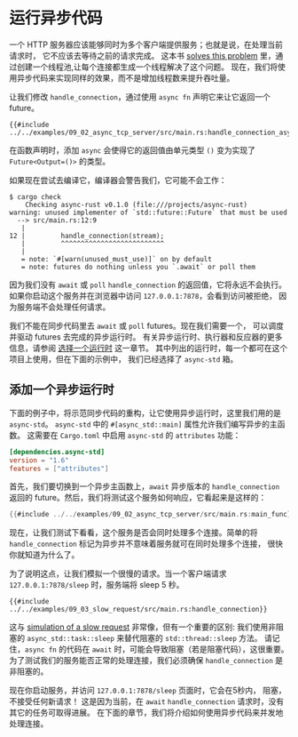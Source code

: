 # 运行异步代码
一个 HTTP 服务器应该能够同时为多个客户端提供服务；也就是说，在处理当前请求时，
它不应该去等待之前的请求完成。
这本书
[solves this problem](https://doc.rust-lang.org/book/ch20-02-multithreaded.html#turning-our-single-threaded-server-into-a-multithreaded-server)
里，通过创建一个线程池,让每个连接都生成一个线程解决了这个问题。
现在，我们将使用异步代码来实现同样的效果，而不是增加线程数来提升吞吐量。

让我们修改 `handle_connection`，通过使用 `async fn` 声明它来让它返回一个 future。
```rust,ignore
{{#include ../../examples/09_02_async_tcp_server/src/main.rs:handle_connection_async}}
```

在函数声明时，添加 `async` 会使得它的返回值由单元类型 `()`
变为实现了 `Future<Output=()>` 的类型。

如果现在尝试去编译它，编译器会警告我们，它可能不会工作：
```console
$ cargo check
    Checking async-rust v0.1.0 (file:///projects/async-rust)
warning: unused implementer of `std::future::Future` that must be used
  --> src/main.rs:12:9
   |
12 |         handle_connection(stream);
   |         ^^^^^^^^^^^^^^^^^^^^^^^^^^
   |
   = note: `#[warn(unused_must_use)]` on by default
   = note: futures do nothing unless you `.await` or poll them
```

因为我们没有 `await` 或 `poll` `handle_connection` 的返回值，它将永远不会执行。
如果你启动这个服务并在浏览器中访问 `127.0.0.1:7878`，会看到访问被拒绝，
因为服务端不会处理任何请求。

我们不能在同步代码里去 `await` 或 `poll` futures。现在我们需要一个，
可以调度并驱动 futures 去完成的异步运行时。
有关异步运行时、执行器和反应器的更多信息，请参阅
[选择一个运行时](../08_ecosystem/00_chapter.md) 这一章节。
其中列出的运行时，每一个都可在这个项目上使用，但在下面的示例中，
我们已经选择了 `async-std` 箱。

## 添加一个异步运行时
下面的例子中，将示范同步代码的重构，让它使用异步运行时，这里我们用的是 `async-std`。
`async-std` 中的 `#[async_std::main]` 属性允许我们编写异步的主函数。
这需要在 `Cargo.toml` 中启用 `async-std` 的 `attributes` 功能：
```toml
[dependencies.async-std]
version = "1.6"
features = ["attributes"]
```

首先，我们要切换到一个异步主函数上，`await` 异步版本的 `handle_connection`
返回的 future。然后，我们将测试这个服务如何响应，它看起来是这样的：
```rust
{{#include ../../examples/09_02_async_tcp_server/src/main.rs:main_func}}
```
现在，让我们测试下看看，这个服务是否会同时处理多个连接。简单的将
`handle_connection` 标记为异步并不意味着服务就可在同时处理多个连接，
很快你就知道为什么了。

为了说明这点，让我们模拟一个很慢的请求。当一个客户端请求
`127.0.0.1:7878/sleep` 时，服务端将 sleep 5 秒。

```rust,ignore
{{#include ../../examples/09_03_slow_request/src/main.rs:handle_connection}}
```
这与
[simulation of a slow request](https://doc.rust-lang.org/book/ch20-02-multithreaded.html#simulating-a-slow-request-in-the-current-server-implementation)
非常像，但有一个重要的区别:
我们使用非阻塞的 `async_std::task::sleep` 来替代阻塞的 `std::thread::sleep` 方法。
请记住，`async fn` 的代码在 `await` 时，可能会导致阻塞（若是阻塞代码），这很重要。
为了测试我们的服务能否正常的处理连接，我们必须确保 `handle_connection` 是非阻塞的。

现在你启动服务，并访问 `127.0.0.1:7878/sleep` 页面时，它会在5秒内，
阻塞，不接受任何新请求！
这是因为当前，在 `await` `handle_connection` 请求时，没有其它的任务可取得进展。
在下面的章节，我们将介绍如何使用异步代码来并发地处理连接。
